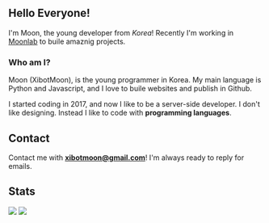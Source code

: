 ## Hello Everyone! 
I'm Moon, the young developer from _Korea_!
Recently I'm working in <a href="https://github.com/xibotlab">Moonlab</a> to buile amaznig projects.

### Who am I?
Moon (XibotMoon), is the young programmer in Korea.
My main language is Python and Javascript, and I love to buile websites and publish in Github.

I started coding in 2017, and now I like to be a server-side developer.
I don't like designing. Instead I like to code with **programming languages**.

## Contact
Contact me with **xibotmoon@gmail.com**!
I'm always ready to reply for emails.

## Stats
<img src="https://github-readme-stats.vercel.app/api?username=xibotmoon&show_icons=true&theme=dark">
<img src="https://github-readme-stats.vercel.app/api/top-langs/?username=xibotmoon">
